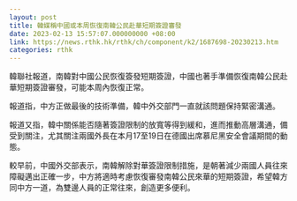 ```yaml
---
layout: post
title: 韓媒稱中國或本周恢復南韓公民赴華短期簽證審發
date: 2023-02-13 15:57:07.000000000 +08:00
link: https://news.rthk.hk/rthk/ch/component/k2/1687698-20230213.htm
categories: rthk
---
```


韓聯社報道，南韓對中國公民恢復簽發短期簽證，中國也著手準備恢復南韓公民赴華短期簽證審發，可能本周內恢復正常。

報道指，中方正做最後的技術準備，韓中外交部門一直就該問題保持緊密溝通。

報道又指，韓中關係能否隨著簽證限制的放寬等得到緩和，進而推動高層溝通，備受到關注，尤其關注兩國外長在本月17至19日在德國出席慕尼黑安全會議期間的動態。

較早前，中國外交部表示，南韓解除對華簽證限制措施，是朝著減少兩國人員往來障礙邁出正確一步，中方將適時考慮恢復審發南韓公民來華的短期簽證，希望韓方同中方一道，為雙邊人員的正常往來，創造更多便利。

